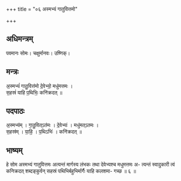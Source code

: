+++
title = "०६ अस्मभ्यं गातुवित्तमो"

+++
## अधिमन्त्रम्
पवमानः सोमः। चक्षुर्मानवः। उष्णिक्।

## मन्त्रः
अ॒स्मभ्यं॑ गातु॒वित्त॑मो दे॒वेभ्यो॒ मधु॑मत्तमः ।  
स॒हस्रं॑ याहि प॒थिभिः॒ कनि॑क्रदत् ॥

## पदपाठः
अ॒स्मभ्य॑म् । गा॒तु॒वित्ऽत॑मः । दे॒वेभ्यः॑ । मधु॑मत्ऽतमः ।  
स॒हस्र॑म् । या॒हि॒ । प॒थिऽभिः॑ । कनि॑क्रदत् ॥

## भाष्यम्
हे सोम अस्मभ्यं गातुवित्तमः अत्यन्तं मार्गस्य लंभकः तथा देवेभ्यश्च मधुमत्तमः अ- त्यन्तं स्वादुकारी त्वं कनिक्रदत् शब्दङ्कुर्वन् सहस्रं पथिभिर्बहुभिर्मार्गैः याहि कलशमा- गच्छ ॥ ६ ॥